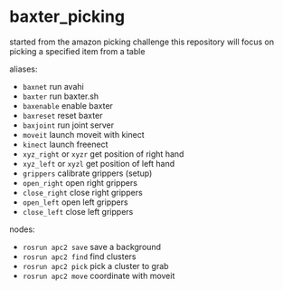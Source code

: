 # baxter_picking

started from the amazon picking challenge
this repository will focus on picking a specified item from a table

aliases:
* `baxnet` run avahi
* `baxter` run baxter.sh
* `baxenable` enable baxter
* `baxreset` reset baxter
* `baxjoint` run joint server
* `moveit` launch moveit with kinect
* `kinect` launch freenect
* `xyz_right` or `xyzr` get position of right hand
* `xyz_left` or `xyzl` get position of left hand
* `grippers` calibrate grippers (setup)
* `open_right` open right grippers
* `close_right` close right grippers
* `open_left` open left grippers
* `close_left` close left grippers

nodes:
* `rosrun apc2 save` save a background
* `rosrun apc2 find` find clusters
* `rosrun apc2 pick` pick a cluster to grab
* `rosrun apc2 move` coordinate with moveit

